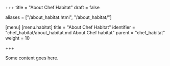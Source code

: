 +++
title = "About Chef Habitat"
draft = false

aliases = ["/about_habitat.html", "/about_habitat/"]

[menu]
  [menu.habitat]
    title = "About Chef Habitat"
    identifier = "chef_habitat/about_habitat.md About Chef habitat"
    parent = "chef_habitat"
    weight = 10

+++

Some content goes here.
